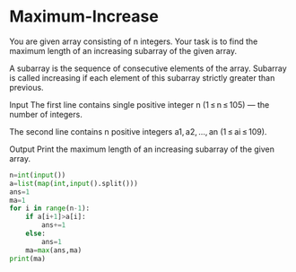 # Maximum-Increase
You are given array consisting of n integers. Your task is to find the maximum length of an increasing subarray of the given array.

A subarray is the sequence of consecutive elements of the array. Subarray is called increasing if each element of this subarray strictly greater than previous.

Input
The first line contains single positive integer n (1 ≤ n ≤ 105) — the number of integers.

The second line contains n positive integers a1, a2, ..., an (1 ≤ ai ≤ 109).

Output
Print the maximum length of an increasing subarray of the given array.
```python
n=int(input())
a=list(map(int,input().split()))
ans=1
ma=1
for i in range(n-1):
    if a[i+1]>a[i]:
        ans+=1
    else:
        ans=1
    ma=max(ans,ma)
print(ma)
```
